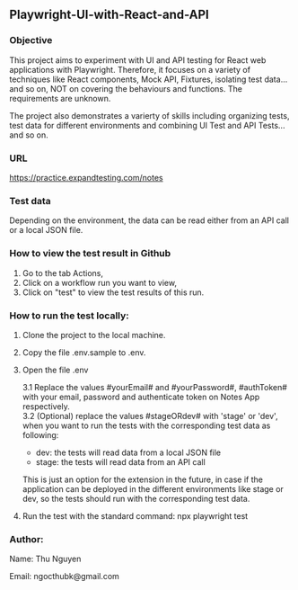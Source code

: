  ## Playwright-UI-with-React-and-API
 ### Objective
This project aims to experiment with UI and API testing for React web applications with Playwright. Therefore, it focuses on a variety of techniques like React components, Mock API, Fixtures, isolating test data... and so on, NOT on covering the behaviours and functions. The requirements are unknown.

<p> The project also demonstrates a varierty of skills including organizing tests, test data for different environments and combining UI Test and API Tests... and so on. </p>
 
 ### URL
 https://practice.expandtesting.com/notes
 ### Test data
 Depending on the environment, the data can be read either from an API call or a local JSON file.
### How to view the test result in Github
1. Go to the tab Actions,
2. Click on a workflow run you want to view,
3. Click on "test" to view the test results of this run.
### How to run the test locally:
1. Clone the project to the local machine.
2. Copy the file .env.sample to .env.
3. Open the file .env
 
	3.1 Replace the values #yourEmail# and #yourPassword#, #authToken# with your email, password and authenticate token on Notes App respectively.   
 3.2 (Optional) replace the values #stageORdev# with 'stage' or 'dev', when you want to run the tests with the corresponding test data as following:
   - dev: the tests will read data from a local JSON file
   - stage: the tests will read data from an API call
   <p> This is just an option for the extension in the future, in case if the application can be deployed in the different environments like stage or dev, so the tests should run with the corresponding test data.
   </p>
5. Run the test with the standard command: npx playwright test
 ### Author:
<p> Name: Thu Nguyen
</p>
<p>
Email: ngocthubk@gmail.com
</p>




